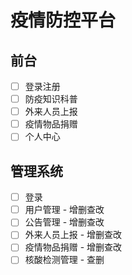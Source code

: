 # 疫情防控平台

## 前台

- [ ] 登录注册
- [ ] 防疫知识科普
- [ ] 外来人员上报
- [ ] 疫情物品捐赠
- [ ] 个人中心

## 管理系统

- [ ] 登录
- [ ] 用户管理 - 增删查改
- [ ] 公告管理 - 增删查改
- [ ] 外来人员上报 - 增删查改
- [ ] 疫情物品捐赠 - 增删查改
- [ ] 核酸检测管理 - 查删
